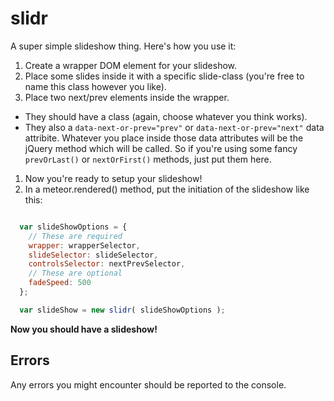 # slidr

A super simple slideshow thing. Here's how you use it:

1. Create a wrapper DOM element for your slideshow.
1. Place some slides inside it with a specific slide-class (you're free to name this class however you like).
1. Place two next/prev elements inside the wrapper. 
  - They should have a class (again, choose whatever you think works).
  - They also a `data-next-or-prev="prev"` or `data-next-or-prev="next"` data attribite. Whatever you place inside those data attributes will be the jQuery method which will be called. So if you're using some fancy `prevOrLast()` or `nextOrFirst()` methods, just put them here.
1. Now you're ready to setup your slideshow!
1. In a meteor.rendered() method, put the initiation of the slideshow like this:

```javascript

  var slideShowOptions = {
    // These are required
    wrapper: wrapperSelector,
    slideSelector: slideSelector,
    controlsSelector: nextPrevSelector,
    // These are optional
    fadeSpeed: 500
  };

  var slideShow = new slidr( slideShowOptions );

```

**Now you should have a slideshow!**

## Errors

Any errors you might encounter should be reported to the console.
